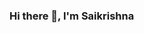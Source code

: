 ### Hi there 👋, I'm Saikrishna

<!--
**saikrishnaj97/saikrishnaj97** is a ✨ _special_ ✨ repository because its `README.md` (this file) appears on your GitHub profile.

--I'm currently a Data Science Researcher at [Insight SFI Centre for Data Analytics](https://www.insight-centre.org/) at NUIG. My interests lie in the areas of Deep Learning, Natural Language Processing and Computer Vision


[![Top Languages](https://github-readme-stats.vercel.app/api/top-langs/?username=saikrishnaj97&layout=compact)](https://github.com/anuraghazra/github-readme-stats)

